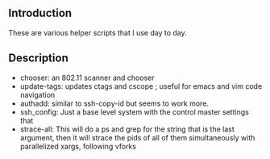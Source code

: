 ## Introduction
These are various helper scripts that I use day to day.

## Description

 * chooser: an 802.11 scanner and chooser
 * update-tags: updates ctags and cscope ; useful for emacs and vim code navigation
 * authadd: similar to ssh-copy-id but seems to work more.
 * ssh_config: Just a base level system with the control master settings that
 * strace-all: This will do a ps and grep for the string that is the last argument, then it will strace the pids of all of them simultaneously with parallelized xargs, following vforks
